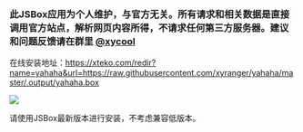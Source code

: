 ### 此JSBox应用为个人维护，与官方无关。所有请求和相关数据是直接调用官方站点，解析网页内容所得，不请求任何第三方服务器。建议和问题反馈请在群里 [@xycool](https://t.me/xycool)


在线安装地址：https://xteko.com/redir?name=yahaha&url=https://raw.githubusercontent.com/xyranger/yahaha/master/.output/yahaha.box

![](http://ww1.sinaimg.cn/large/a8f55599ly1fxlwz4lpycj20n01dsu0x.jpg)

请使用JSBox最新版本进行安装，不考虑兼容低版本。


